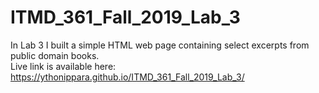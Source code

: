 # ITMD_361_Fall_2019_Lab_3
In Lab 3 I built a simple HTML web page containing select excerpts from public domain books.  
Live link is available here: https://ythonippara.github.io/ITMD_361_Fall_2019_Lab_3/
